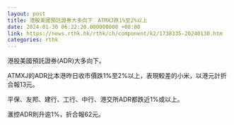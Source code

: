 ```yaml
---
layout: post
title: 港股美國預託證券大多向下　ATMXJ跌1%至2%以上
date: 2024-01-30 06:22:20.000000000 +08:00
link: https://news.rthk.hk/rthk/ch/component/k2/1738335-20240130.htm
categories: rthk
---
```


港股美國預託證券(ADR)大多向下。

ATMXJ的ADR比本港昨日收市價跌1%至2%以上，表現較差的小米，以港元計折合報13元。

平保、友邦、建行、工行、中行、港交所ADR都跌近1%或以上。

滙控ADR則升逾1%，折合報62元。
